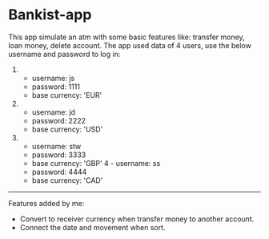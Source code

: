 # Bankist-app
This app simulate an atm with some basic features like: transfer money, loan money, delete account.
The app used data of 4 users, use the below username and password to log in: 
 1. - username: js 
    - password: 1111
    - base currency: 'EUR'
 2. - username: jd
    - password: 2222
    - base currency: 'USD'
 3. - username: stw
    - password: 3333
    - base currency: 'GBP'
 4  - username: ss
    - password: 4444
    - base currency: 'CAD'
----------------------------------------
Features added by me: 
 - Convert to receiver currency when transfer money to another account. 
 - Connect the date and movement when sort. 
